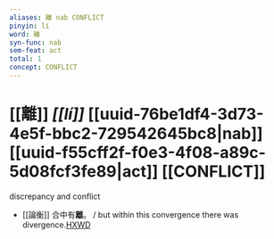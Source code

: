 ```yaml
---
aliases: 離 nab CONFLICT
pinyin: lí
word: 離
syn-func: nab
sem-feat: act
total: 1
concept: CONFLICT 
---
```

# [[離]] *[[lí]]*  [[uuid-76be1df4-3d73-4e5f-bbc2-729542645bc8|nab]] [[uuid-f55cff2f-f0e3-4f08-a89c-5d08fcf3fe89|act]] [[CONFLICT]]
discrepancy and conflict
 - [[論衡]] 合中有**離**。 / but within this convergence there was divergence.[HXWD](https://hxwd.org/textview.html?location=KR3j0080_tls_001-4a.25)